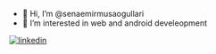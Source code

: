 - 👋 Hi, I’m @senaemirmusaogullari
- 👀 I’m interested in web and android develeopment
  
[![linkedin](https://img.shields.io/badge/Linkedin-000000?style=for-the-badge&logo=Linkedin&logoColor=white)](linkedin.com/in/sena-emirmusaoğulları-b43358184)
<!---
senaemirmusaogullari/senaemirmusaogullari is a ✨ special ✨ repository because its `README.md` (this file) appears on your GitHub profile.
You can click the Preview link to take a look at your changes.
--->
